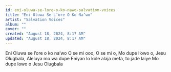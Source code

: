 ```yaml
---
id: eni-oluwa-se-lore-o-ko-nawo-salvation-voices
title: "Eni Oluwa Se L’ore O Ko Na’wo"
artist: "Salvation Voices"
album: ""
cover: ""
created: "August 18, 2024, 8:17 AM"
updated: "August 18, 2024, 8:17 AM"
---
```


Eni Oluwa se l’ore o ko na’wo
O se mi ooo, O se mi o,
Mo dupe l’owo o, Jesu Olugbala,
Aleluya mo wa dupe
Eniyan lo kole alaja mefa, to jade laiye
Mo dupe lowo o Jesu Olugbala